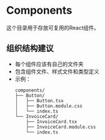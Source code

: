 # Components

这个目录用于存放可复用的React组件。

## 组织结构建议

- 每个组件应该有自己的文件夹
- 包含组件文件、样式文件和类型定义
- 示例：
  ```
  components/
  ├── Button/
  │   ├── Button.tsx
  │   ├── Button.module.css
  │   └── index.ts
  └── InvoiceCard/
      ├── InvoiceCard.tsx
      ├── InvoiceCard.module.css
      └── index.ts
  ```